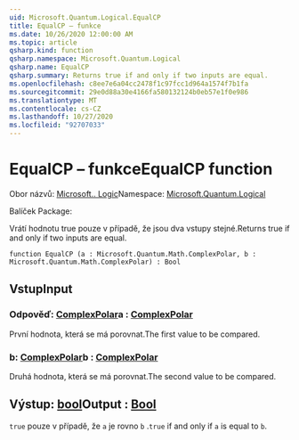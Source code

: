 ```yaml
---
uid: Microsoft.Quantum.Logical.EqualCP
title: EqualCP – funkce
ms.date: 10/26/2020 12:00:00 AM
ms.topic: article
qsharp.kind: function
qsharp.namespace: Microsoft.Quantum.Logical
qsharp.name: EqualCP
qsharp.summary: Returns true if and only if two inputs are equal.
ms.openlocfilehash: c8ee7e6a04cc2478f1c97fcc1d964a1574f7b1fa
ms.sourcegitcommit: 29e0d88a30e4166fa580132124b0eb57e1f0e986
ms.translationtype: MT
ms.contentlocale: cs-CZ
ms.lasthandoff: 10/27/2020
ms.locfileid: "92707033"
---
```

# <a name="equalcp-function"></a><span data-ttu-id="52ae7-102">EqualCP – funkce</span><span class="sxs-lookup"><span data-stu-id="52ae7-102">EqualCP function</span></span>

<span data-ttu-id="52ae7-103">Obor názvů: [Microsoft.. Logic](xref:Microsoft.Quantum.Logical)</span><span class="sxs-lookup"><span data-stu-id="52ae7-103">Namespace: [Microsoft.Quantum.Logical](xref:Microsoft.Quantum.Logical)</span></span>

<span data-ttu-id="52ae7-104">Balíček [](https://nuget.org/packages/)</span><span class="sxs-lookup"><span data-stu-id="52ae7-104">Package: [](https://nuget.org/packages/)</span></span>


<span data-ttu-id="52ae7-105">Vrátí hodnotu true pouze v případě, že jsou dva vstupy stejné.</span><span class="sxs-lookup"><span data-stu-id="52ae7-105">Returns true if and only if two inputs are equal.</span></span>

```qsharp
function EqualCP (a : Microsoft.Quantum.Math.ComplexPolar, b : Microsoft.Quantum.Math.ComplexPolar) : Bool
```


## <a name="input"></a><span data-ttu-id="52ae7-106">Vstup</span><span class="sxs-lookup"><span data-stu-id="52ae7-106">Input</span></span>

### <a name="a--complexpolar"></a><span data-ttu-id="52ae7-107">Odpověď: [ComplexPolar](xref:Microsoft.Quantum.Math.ComplexPolar)</span><span class="sxs-lookup"><span data-stu-id="52ae7-107">a : [ComplexPolar](xref:Microsoft.Quantum.Math.ComplexPolar)</span></span>

<span data-ttu-id="52ae7-108">První hodnota, která se má porovnat.</span><span class="sxs-lookup"><span data-stu-id="52ae7-108">The first value to be compared.</span></span>


### <a name="b--complexpolar"></a><span data-ttu-id="52ae7-109">b: [ComplexPolar](xref:Microsoft.Quantum.Math.ComplexPolar)</span><span class="sxs-lookup"><span data-stu-id="52ae7-109">b : [ComplexPolar](xref:Microsoft.Quantum.Math.ComplexPolar)</span></span>

<span data-ttu-id="52ae7-110">Druhá hodnota, která se má porovnat.</span><span class="sxs-lookup"><span data-stu-id="52ae7-110">The second value to be compared.</span></span>



## <a name="output--bool"></a><span data-ttu-id="52ae7-111">Výstup: [bool](xref:microsoft.quantum.lang-ref.bool)</span><span class="sxs-lookup"><span data-stu-id="52ae7-111">Output : [Bool](xref:microsoft.quantum.lang-ref.bool)</span></span>

<span data-ttu-id="52ae7-112">`true` pouze v případě, že `a` je rovno `b` .</span><span class="sxs-lookup"><span data-stu-id="52ae7-112">`true` if and only if `a` is equal to `b`.</span></span>